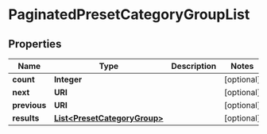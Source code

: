 

# PaginatedPresetCategoryGroupList


## Properties

Name | Type | Description | Notes
------------ | ------------- | ------------- | -------------
**count** | **Integer** |  |  [optional]
**next** | **URI** |  |  [optional]
**previous** | **URI** |  |  [optional]
**results** | [**List&lt;PresetCategoryGroup&gt;**](PresetCategoryGroup.md) |  |  [optional]



